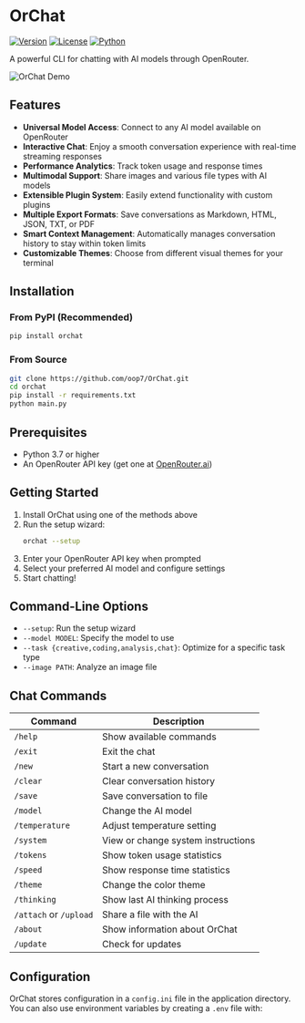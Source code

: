 # OrChat

[![Version](https://img.shields.io/badge/version-1.0.0-blue.svg)](https://github.com/oop7/OrChat/releases)
[![License](https://img.shields.io/badge/license-MIT-green.svg)](LICENSE)
[![Python](https://img.shields.io/badge/python-3.7%2B-blue.svg)](https://www.python.org/downloads/)

A powerful CLI for chatting with AI models through OpenRouter.

![OrChat Demo](path/to/demo.gif)

## Features

- **Universal Model Access**: Connect to any AI model available on OpenRouter
- **Interactive Chat**: Enjoy a smooth conversation experience with real-time streaming responses
- **Performance Analytics**: Track token usage and response times
- **Multimodal Support**: Share images and various file types with AI models
- **Extensible Plugin System**: Easily extend functionality with custom plugins
- **Multiple Export Formats**: Save conversations as Markdown, HTML, JSON, TXT, or PDF
- **Smart Context Management**: Automatically manages conversation history to stay within token limits
- **Customizable Themes**: Choose from different visual themes for your terminal

## Installation

### From PyPI (Recommended)

```bash
pip install orchat
```

### From Source

```bash
git clone https://github.com/oop7/OrChat.git
cd orchat
pip install -r requirements.txt
python main.py
```

## Prerequisites

- Python 3.7 or higher
- An OpenRouter API key (get one at [OpenRouter.ai](https://openrouter.ai))

## Getting Started

1. Install OrChat using one of the methods above
2. Run the setup wizard:
   ```bash
   orchat --setup
   ```
3. Enter your OpenRouter API key when prompted
4. Select your preferred AI model and configure settings
5. Start chatting!

## Command-Line Options

- `--setup`: Run the setup wizard
- `--model MODEL`: Specify the model to use
- `--task {creative,coding,analysis,chat}`: Optimize for a specific task type
- `--image PATH`: Analyze an image file

## Chat Commands

| Command | Description |
|---------|-------------|
| `/help` | Show available commands |
| `/exit` | Exit the chat |
| `/new` | Start a new conversation |
| `/clear` | Clear conversation history |
| `/save` | Save conversation to file |
| `/model` | Change the AI model |
| `/temperature` | Adjust temperature setting |
| `/system` | View or change system instructions |
| `/tokens` | Show token usage statistics |
| `/speed` | Show response time statistics |
| `/theme` | Change the color theme |
| `/thinking` | Show last AI thinking process |
| `/attach` or `/upload` | Share a file with the AI |
| `/about` | Show information about OrChat |
| `/update` | Check for updates |

## Configuration

OrChat stores configuration in a `config.ini` file in the application directory. You can also use environment variables by creating a `.env` file with:
